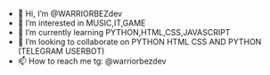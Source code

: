 - 👋 Hi, I’m @WARRIORBEZdev
- 👀 I’m interested in MUSIC,IT,GAME 
- 🌱 I’m currently learning PYTHON,HTML,CSS,JAVASCRIPT
- 💞️ I’m looking to collaborate on PYTHON HTML CSS 
AND PYTHON (TELEGRAM USERBOT)
- 📫 How to reach me tg: @warriorbezdev

<!---
WARRIORBEZdev/WARRIORBEZdev is a ✨ special ✨ repository because its `README.md` (this file) appears on your GitHub profile.
You can click the Preview link to take a look at your changes.
--->
